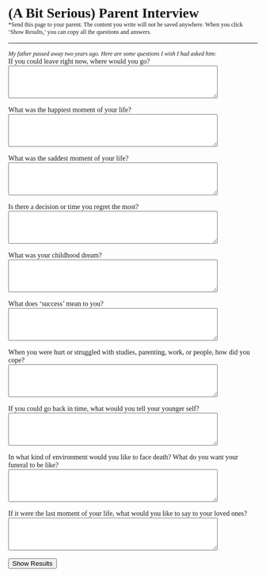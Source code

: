 ---
---
<!DOCTYPE html>
<html lang="en">
<head>
    <h1>(A Bit Serious) Parent Interview</h1>
    <small> *Send this page to your parent. The content you write will not be saved anywhere. When you click ‘Show Results,’ you can copy all the questions and answers.</small>
    <br><hr>
    <small><em>My father passed away two years ago. Here are some questions I wish I had asked him:</em></small>
    <style>
        .hidden {
            display: none;
        }
        .result {
            margin-top: 20px;
        }
        .copy-button {
            margin-top: 10px;
        }
        small {
            font-size: 12px;
        }
        h1 {
            margin-bottom: 0em;
        }
        body {
            font-family: 'LeeSeoyun';
        }
        nav {
            font-family: 'Clover', monospace;
        }
    </style>
</head>
<body>
    <form id="interviewForm">
        <label for="q1">If you could leave right now, where would you go?</label><br>
        <textarea id="q1" name="q1" rows="4" cols="50"></textarea><br><br>
        <label for="q2">What was the happiest moment of your life?</label><br>
        <textarea id="q2" name="q2" rows="4" cols="50"></textarea><br><br>
        <label for="q3">What was the saddest moment of your life?</label><br>
        <textarea id="q3" name="q3" rows="4" cols="50"></textarea><br><br>
        <label for="q4">Is there a decision or time you regret the most?</label><br>
        <textarea id="q4" name="q4" rows="4" cols="50"></textarea><br><br>
        <label for="q5">What was your childhood dream?</label><br>
        <textarea id="q5" name="q5" rows="4" cols="50"></textarea><br><br>
        <label for="q6">What does ‘success’ mean to you?</label><br>
        <textarea id="q6" name="q6" rows="4" cols="50"></textarea><br><br>
        <label for="q7">When you were hurt or struggled with studies, parenting, work, or people, how did you cope?</label><br>
        <textarea id="q7" name="q7" rows="4" cols="50"></textarea><br><br>
        <label for="q8">If you could go back in time, what would you tell your younger self?</label><br>
        <textarea id="q8" name="q8" rows="4" cols="50"></textarea><br><br>
        <label for="q9">In what kind of environment would you like to face death? What do you want your funeral to be like?</label><br>
        <textarea id="q9" name="q9" rows="4" cols="50"></textarea><br><br>
        <label for="q10">If it were the last moment of your life, what would you like to say to your loved ones?</label><br>
        <textarea id="q10" name="q10" rows="4" cols="50"></textarea><br><br>
        <button type="button" onclick="showResults()">Show Results</button>
    </form>

<div id="results" class="hidden">
        <h2>Questions & Answers</h2>
        <div id="answers"></div>
        <button class="copy-button" onclick="copyResults()">Copy All</button>
</div>

<script>
        function showResults() {
            var form = document.getElementById('interviewForm');
            var resultsDiv = document.getElementById('results');
            var answersDiv = document.getElementById('answers');
            var formData = new FormData(form);
            var resultHTML = '';

            var questions = {
                q1: "If you could leave right now, where would you go?",
                q2: "What was the happiest moment of your life?",
                q3: "What was the saddest moment of your life?",
                q4: "Is there a decision or time you regret the most?",
                q5: "What was your childhood dream?",
                q6: "What does ‘success’ mean to you?",
                q7: "When you were hurt or struggled with studies, parenting, work, or people, how did you cope?",
                q8: "If you could go back in time, what would you tell your younger self?",
                q9: "In what kind of environment would you like to face death? What do you want your funeral to be like?",
                q10: "If it were the last moment of your life, what would you like to say to your loved ones?"
            };

            formData.forEach(function(value, key) {
                resultHTML += '<p><strong>' + questions[key] + ':</strong><br> ' + value + '</p>';
            });

            answersDiv.innerHTML = resultHTML;
            resultsDiv.classList.remove('hidden');
        }

        function copyResults() {
            var range = document.createRange();
            range.selectNode(document.getElementById('answers'));
            window.getSelection().removeAllRanges(); // clear current selection
            window.getSelection().addRange(range); // to select text
            document.execCommand("copy");
            window.getSelection().removeAllRanges(); // to deselect
            alert('Copied! Share with your loved ones.♥');
        }
    </script>
</body>
</html>
